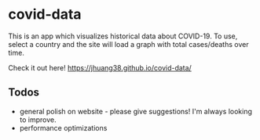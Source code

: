 # covid-data
This is an app which visualizes historical data about COVID-19. To use, select a country and the site will load a graph with total cases/deaths over time.

Check it out here!
https://jhuang38.github.io/covid-data/

## Todos
- general polish on website - please give suggestions! I'm always looking to improve.
- performance optimizations

